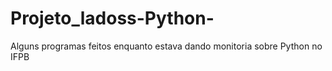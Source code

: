 # Projeto_ladoss-Python-
Alguns programas feitos enquanto estava dando monitoria sobre Python no IFPB

